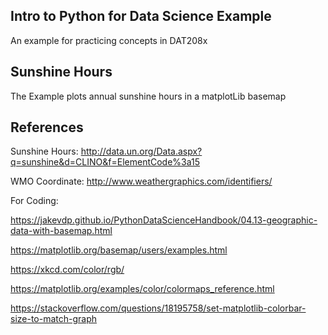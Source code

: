 ## Intro to Python for Data Science Example
An example for practicing concepts in DAT208x

## Sunshine Hours
The Example plots annual sunshine hours in a matplotLib basemap

## References

Sunshine Hours:
http://data.un.org/Data.aspx?q=sunshine&d=CLINO&f=ElementCode%3a15  

WMO Coordinate:
http://www.weathergraphics.com/identifiers/

For Coding:

https://jakevdp.github.io/PythonDataScienceHandbook/04.13-geographic-data-with-basemap.html

https://matplotlib.org/basemap/users/examples.html

https://xkcd.com/color/rgb/

https://matplotlib.org/examples/color/colormaps_reference.html

https://stackoverflow.com/questions/18195758/set-matplotlib-colorbar-size-to-match-graph
